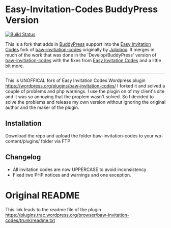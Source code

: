 # Easy-Invitation-Codes BuddyPress Version

[![Build Status](https://travis-ci.org/stephenhouser/Easy-Invitation-Codes.svg?branch=master)](https://travis-ci.org/stephenhouser/Easy-Invitation-Codes)

This is a fork that adds in [BuddyPress](https://buddypress.org) support into the [Easy Invitation Codes](https://github.com/peshmerge/Easy-Invitation-Codes) fork of [baw-invitiation-codes](https://wordpress.org/plugins/baw-invitation-codes/) originally by [Juliobox](http://wp-rocket.me/). It merges in much of the work that was done in the 'Develop/BuddyPress' version of [baw-invitiation-codes](https://wordpress.org/plugins/baw-invitation-codes/) with the fixes from [Easy Invitation Codes](https://github.com/peshmerge/Easy-Invitation-Codes) and a little bit more.

---

This is UNOFFICAL fork of Easy Invitation Codes Wordpress plugin https://wordpress.org/plugins/baw-invitation-codes/
I forked it and solved a couple of problems and php warnings. I use the plugin on of my client's site and it was so annoying that the proplem wasn't solved. So I decided to solve the problems and release my own version without ignoring  the original author and the maker of the plugin. 

## Installation
Download the repo and upload the folder baw-invitation-codes to your wp-content/plugins/ folder via FTP

## Changelog
-  All invitation codes are now UPPERCASE to avoid inconsistency 
-  Fixed two PHP notices and warnings and one exception. 

# Original README
This link leads to the readme file of the plugin https://plugins.trac.wordpress.org/browser/baw-invitation-codes/trunk/readme.txt
